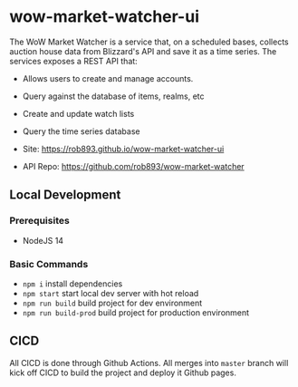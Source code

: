 # wow-market-watcher-ui

The WoW Market Watcher is a service that, on a scheduled bases, collects auction house data from Blizzard's API and save it as a time series.
The services exposes a REST API that:

- Allows users to create and manage accounts.
- Query against the database of items, realms, etc
- Create and update watch lists
- Query the time series database

- Site: https://rob893.github.io/wow-market-watcher-ui
- API Repo: https://github.com/rob893/wow-market-watcher

## Local Development

### Prerequisites

- NodeJS 14

### Basic Commands

- `npm i` install dependencies
- `npm start` start local dev server with hot reload
- `npm run build` build project for dev environment
- `npm run build-prod` build project for production environment

## CICD

All CICD is done through Github Actions.
All merges into `master` branch will kick off CICD to build the project and deploy it Github pages.
